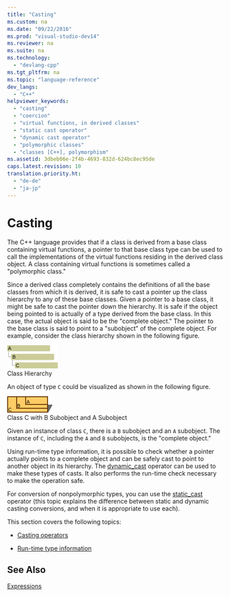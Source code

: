 ```yaml
---
title: "Casting"
ms.custom: na
ms.date: "09/22/2016"
ms.prod: "visual-studio-dev14"
ms.reviewer: na
ms.suite: na
ms.technology: 
  - "devlang-cpp"
ms.tgt_pltfrm: na
ms.topic: "language-reference"
dev_langs: 
  - "C++"
helpviewer_keywords: 
  - "casting"
  - "coercion"
  - "virtual functions, in derived classes"
  - "static cast operator"
  - "dynamic cast operator"
  - "polymorphic classes"
  - "classes [C++], polymorphism"
ms.assetid: 3dbeb06e-2f4b-4693-832d-624bc8ec95de
caps.latest.revision: 10
translation.priority.ht: 
  - "de-de"
  - "ja-jp"
---
```

# Casting
The C++ language provides that if a class is derived from a base class containing virtual functions, a pointer to that base class type can be used to call the implementations of the virtual functions residing in the derived class object. A class containing virtual functions is sometimes called a "polymorphic class."  
  
 Since a derived class completely contains the definitions of all the base classes from which it is derived, it is safe to cast a pointer up the class hierarchy to any of these base classes. Given a pointer to a base class, it might be safe to cast the pointer down the hierarchy. It is safe if the object being pointed to is actually of a type derived from the base class. In this case, the actual object is said to be the "complete object." The pointer to the base class is said to point to a "subobject" of the complete object. For example, consider the class hierarchy shown in the following figure.  
  
 ![Class hierarchy](../vs140/media/vc38zz1.gif "vc38ZZ1")  
Class Hierarchy  
  
 An object of type `C` could be visualized as shown in the following figure.  
  
 ![Class C with sub&#45;objects B and A](../vs140/media/vc38zz2.gif "vc38ZZ2")  
Class C with B Subobject and A Subobject  
  
 Given an instance of class `C`, there is a `B` subobject and an `A` subobject. The instance of `C`, including the `A` and `B` subobjects, is the "complete object."  
  
 Using run-time type information, it is possible to check whether a pointer actually points to a complete object and can be safely cast to point to another object in its hierarchy. The [dynamic_cast](../vs140/dynamic_cast-operator.md) operator can be used to make these types of casts. It also performs the run-time check necessary to make the operation safe.  
  
 For conversion of nonpolymorphic types, you can use the [static_cast](../vs140/static_cast-operator.md) operator (this topic explains the difference between static and dynamic casting conversions, and when it is appropriate to use each).  
  
 This section covers the following topics:  
  
-   [Casting operators](../vs140/casting-operators.md)  
  
-   [Run-time type information](../vs140/run-time-type-information.md)  
  
## See Also  
 [Expressions](../vs140/expressions--c---.md)